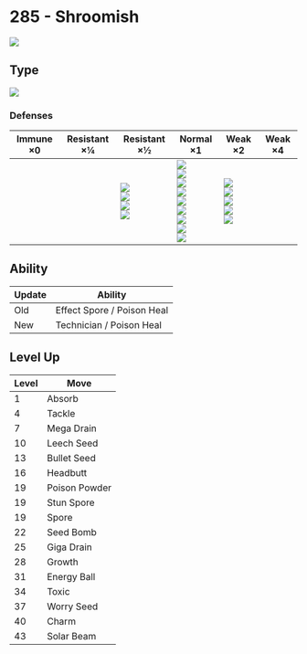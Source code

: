 # 285 - Shroomish
![][285]

## Type

![][grass]

### Defenses

Immune ×0 | Resistant ×¼ | Resistant ×½                                                    | Normal ×1                                                                                                                                   | Weak ×2                                                                 | Weak ×4 | 
---       | ---          | ---                                                             | ---                                                                                                                                         | ---                                                                     | ---     | 
          |              | ![][ground]<br> ![][water]<br> ![][grass]<br> ![][electric]<br> | ![][normal]<br> ![][fighting]<br> ![][rock]<br> ![][ghost]<br> ![][steel]<br> ![][psychic]<br> ![][dragon]<br> ![][dark]<br> ![][fairy]<br> | ![][flying]<br> ![][poison]<br> ![][bug]<br> ![][fire]<br> ![][ice]<br> |         | 

## Ability

Update | Ability                    | 
---    | ---                        | 
Old    | Effect Spore / Poison Heal | 
New    | Technician / Poison Heal   | 

## Level Up

Level | Move          | 
---   | ---           | 
1     | Absorb        | 
4     | Tackle        | 
7     | Mega Drain    | 
10    | Leech Seed    | 
13    | Bullet Seed   | 
16    | Headbutt      | 
19    | Poison Powder | 
19    | Stun Spore    | 
19    | Spore         | 
22    | Seed Bomb     | 
25    | Giga Drain    | 
28    | Growth        | 
31    | Energy Ball   | 
34    | Toxic         | 
37    | Worry Seed    | 
40    | Charm         | 
43    | Solar Beam    | 

[285]: ../img/pokemon/285.png
[normal]: ../img/types/normal.png
[fire]: ../img/types/fire.png
[fighting]: ../img/types/fighting.png
[water]: ../img/types/water.png
[flying]: ../img/types/flying.png
[grass]: ../img/types/grass.png
[poison]: ../img/types/poison.png
[electric]: ../img/types/electric.png
[ground]: ../img/types/ground.png
[psychic]: ../img/types/psychic.png
[rock]: ../img/types/rock.png
[ice]: ../img/types/ice.png
[bug]: ../img/types/bug.png
[dragon]: ../img/types/dragon.png
[ghost]: ../img/types/ghost.png
[dark]: ../img/types/dark.png
[steel]: ../img/types/steel.png
[fairy]: ../img/types/fairy.png
